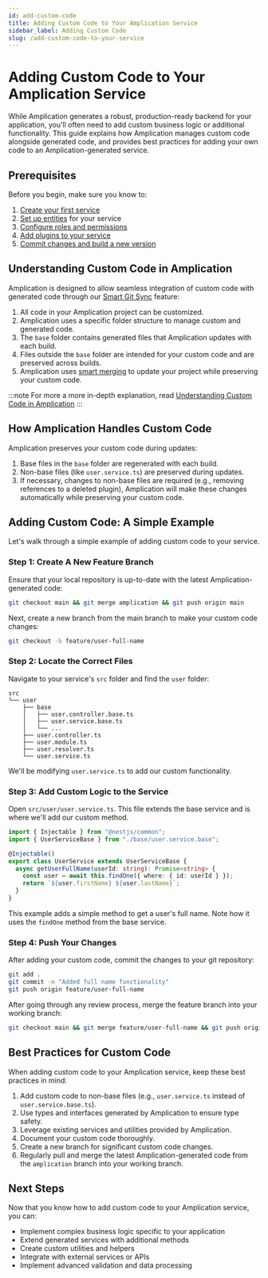 ```yaml
---
id: add-custom-code
title: Adding Custom Code to Your Amplication Service
sidebar_label: Adding Custom Code
slug: /add-custom-code-to-your-service
---
```


# Adding Custom Code to Your Amplication Service

While Amplication generates a robust, production-ready backend for your application, you'll often need to add custom business logic or additional functionality. This guide explains how Amplication manages custom code alongside generated code, and provides best practices for adding your own code to an Amplication-generated service.

## Prerequisites

Before you begin, make sure you know to:

1. [Create your first service](/first-service/)
2. [Set up entities](/set-up-entities/) for your service
3. [Configure roles and permissions](/configure-roles-and-permissions/)
4. [Add plugins to your service](/add-plugins-service/)
5. [Commit changes and build a new version](/commit-and-build-new-versions/)

## Understanding Custom Code in Amplication

Amplication is designed to allow seamless integration of custom code with generated code through our [Smart Git Sync](/smart-git-sync) feature:

1. All code in your Amplication project can be customized.
2. Amplication uses a specific folder structure to manage custom and generated code.
3. The `base` folder contains generated files that Amplication updates with each build.
4. Files outside the `base` folder are intended for your custom code and are preserved across builds.
5. Amplication uses [smart merging](/smart-git-sync) to update your project while preserving your custom code.

:::note
For more a more in-depth explanation, read [Understanding Custom Code in Amplication](/custom-code-overview/)
:::

## How Amplication Handles Custom Code

Amplication preserves your custom code during updates:

1. Base files in the `base` folder are regenerated with each build.
2. Non-base files (like `user.service.ts`) are preserved during updates.
3. If necessary, changes to non-base files are required (e.g., removing references to a deleted plugin), Amplication will make these changes automatically while preserving your custom code.

## Adding Custom Code: A Simple Example

Let's walk through a simple example of adding custom code to your service.

### Step 1: Create A New Feature Branch

Ensure that your local repository is up-to-date with the latest Amplication-generated code:

```bash
git checkout main && git merge amplication && git push origin main
```

Next, create a new branch from the main branch to make your custom code changes:

```bash
git checkout -b feature/user-full-name
```

### Step 2: Locate the Correct Files

Navigate to your service's `src` folder and find the `user` folder:

```
src
└── user
    ├── base
    │   ├── user.controller.base.ts
    │   ├── user.service.base.ts
    │   └── ...
    ├── user.controller.ts
    ├── user.module.ts
    ├── user.resolver.ts
    └── user.service.ts
```

We'll be modifying `user.service.ts` to add our custom functionality.

### Step 3: Add Custom Logic to the Service

Open `src/user/user.service.ts`. This file extends the base service and is where we'll add our custom method.

```typescript
import { Injectable } from "@nestjs/common";
import { UserServiceBase } from "./base/user.service.base";

@Injectable()
export class UserService extends UserServiceBase {
  async getUserFullName(userId: string): Promise<string> {
    const user = await this.findOne({ where: { id: userId } });
    return `${user.firstName} ${user.lastName}`;
  }
}
```

This example adds a simple method to get a user's full name. Note how it uses the `findOne` method from the base service.

### Step 4: Push Your Changes

After adding your custom code, commit the changes to your git repository:

```bash
git add .
git commit -m "Added full name functionality"
git push origin feature/user-full-name
```

After going through any review process, merge the feature branch into your working branch:

```bash
git checkout main && git merge feature/user-full-name && git push origin main
```

## Best Practices for Custom Code

When adding custom code to your Amplication service, keep these best practices in mind:

1. Add custom code to non-base files (e.g., `user.service.ts` instead of `user.service.base.ts`).
2. Use types and interfaces generated by Amplication to ensure type safety.
3. Leverage existing services and utilities provided by Amplication.
4. Document your custom code thoroughly.
5. Create a new branch for significant custom code changes.
6. Regularly pull and merge the latest Amplication-generated code from the `amplication` branch into your working branch.

## Next Steps

Now that you know how to add custom code to your Amplication service, you can:

- Implement complex business logic specific to your application
- Extend generated services with additional methods
- Create custom utilities and helpers
- Integrate with external services or APIs
- Implement advanced validation and data processing
